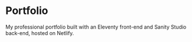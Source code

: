 # Portfolio

My professional portfolio built with an Eleventy front-end and Sanity Studio back-end, hosted on Netlify. 
